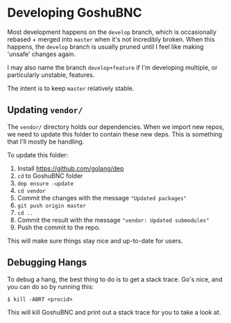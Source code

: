 # Developing GoshuBNC

Most development happens on the `develop` branch, which is occasionally rebased + merged into `master` when it's not incredibly broken. When this happens, the `develop` branch is usually pruned until I feel like making 'unsafe' changes again.

I may also name the branch `develop+feature` if I'm developing multiple, or particularly unstable, features.

The intent is to keep `master` relatively stable.


## Updating `vendor/`

The `vendor/` directory holds our dependencies. When we import new repos, we need to update this folder to contain these new deps. This is something that I'll mostly be handling.

To update this folder:

1. Install https://github.com/golang/dep
2. `cd` to GoshuBNC folder
3. `dep ensure -update`
4. `cd vendor`
5. Commit the changes with the message `"Updated packages"`
6. `git push origin master`
7. `cd ..`
8. Commit the result with the message `"vendor: Updated submodules"`
9. Push the commit to the repo.

This will make sure things stay nice and up-to-date for users.


## Debugging Hangs

To debug a hang, the best thing to do is to get a stack trace. Go's nice, and you can do so by running this:

    $ kill -ABRT <procid>

This will kill GoshuBNC and print out a stack trace for you to take a look at.
